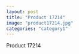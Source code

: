 ```yaml
---
layout: post
title: "Product 17214"
image: "product17214.jpg"
categories: "category1"
---
```

Product 17214
